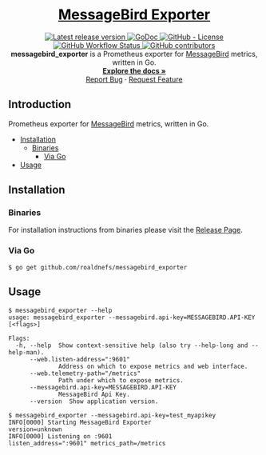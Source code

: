 <a href="https://github.com/roaldnefs/messagebird_exporter" style="color: black;">
    <h1 align="center">MessageBird Exporter</h1>
</a>
<p align="center">
    <a href="https://github.com/roaldnefs/messagebird_exporter/releases">
        <img src="https://img.shields.io/github/v/release/roaldnefs/messagebird_exporter?style=for-the-badge&color=blue"
            alt="Latest release version">
    </a>
    <a href="https://godoc.org/github.com/roaldnefs/messagebird_exporter">
        <img src="https://img.shields.io/badge/godoc-reference-5272B4.svg?style=for-the-badge&color=blue"
            alt="GoDoc">
    </a>
    <a href="https://github.com/roaldnefs/messagebird_exporter/blob/master/LICENSE">
        <img src="https://img.shields.io/github/license/roaldnefs/messagebird_exporter.svg?style=for-the-badge&color=blue"
            alt="GitHub - License">
    </a>
    <a href="https://github.com/roaldnefs/messagebird_exporter/actions">
        <img src="https://img.shields.io/github/workflow/status/roaldnefs/messagebird_exporter/build?style=for-the-badge&color=blue"
            alt="GitHub Workflow Status">
    </a>
    <a href="https://github.com/roaldnefs/messagebird_exporter/graphs/contributors">
        <img src="https://img.shields.io/github/contributors/roaldnefs/messagebird_exporter?style=for-the-badge&color=blue"
            alt="GitHub contributors">
    </a>
    </br>
    <b>messagebird_exporter</b> is a Prometheus exporter for <a href="https://messagebird.com/en/">MessageBird</a> metrics, written in Go.
    <br />
    <a href="https://godoc.org/github.com/roaldnefs/messagebird_exporter"><strong>Explore the docs »</strong></a>
    <br />
    <a href="https://github.com/roaldnefs/messagebird_exporter/issues/new?title=Bug%3A">Report Bug</a>
    ·
    <a href="https://github.com/roaldnefs/messagebird_exporter/issues/new?title=Feature+Request%3A">Request Feature</a>
</p>

## Introduction
Prometheus exporter for [MessageBird](https://messagebird.com/en/) metrics, written in Go.

* [Installation](README.md#installation)
     * [Binaries](README.md#binaries)
         * [Via Go](README.md#via-go)
* [Usage](README.md#usage)

## Installation
### Binaries
For installation instructions from binaries please visit the [Release Page](https://github.com/roaldnefs/messagebird_exporter/releases).

### Via Go
```console
$ go get github.com/roaldnefs/messagebird_exporter
```

## Usage
```console
$ messagebird_exporter --help
usage: messagebird_exporter --messagebird.api-key=MESSAGEBIRD.API-KEY [<flags>]

Flags:
  -h, --help  Show context-sensitive help (also try --help-long and --help-man).
      --web.listen-address=":9601"  
              Address on which to expose metrics and web interface.
      --web.telemetry-path="/metrics"  
              Path under which to expose metrics.
      --messagebird.api-key=MESSAGEBIRD.API-KEY  
              MessageBird Api Key.
      --version  Show application version.

$ messagebird_exporter --messagebird.api-key=test_myapikey
INFO[0000] Starting MessageBird Exporter                 version=unknown
INFO[0000] Listening on :9601                            listen_address=":9601" metrics_path=/metrics
```
